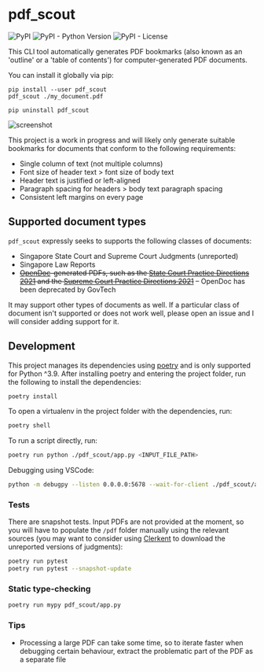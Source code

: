 # pdf_scout


![PyPI](https://img.shields.io/pypi/v/pdf_scout)
![PyPI - Python Version](https://img.shields.io/pypi/pyversions/pdf_scout)
![PyPI - License](https://img.shields.io/pypi/l/pdf_scout)

This CLI tool automatically generates PDF bookmarks (also known as an 'outline' or a 'table of contents') for computer-generated PDF documents.

You can install it globally via pip:

```
pip install --user pdf_scout
pdf_scout ./my_document.pdf

pip uninstall pdf_scout
```

![screenshot](./assets/screenshot.png)

This project is a work in progress and will likely only generate suitable bookmarks for documents that conform to the following requirements:

* Single column of text (not multiple columns)
* Font size of header text > font size of body text
* Header text is justified or left-aligned
* Paragraph spacing for headers > body text paragraph spacing
* Consistent left margins on every page

## Supported document types

`pdf_scout` expressly seeks to supports the following classes of documents:

- Singapore State Court and Supreme Court Judgments (unreported)
- Singapore Law Reports
- ~~[OpenDoc](https://www.opendoc.gov.sg/)-generated PDFs, such as the [State Court Practice Directions 2021](https://epd-statecourts-2021.opendoc.gov.sg/) and the [Supreme Court Practice Directions 2021](https://epd-supcourt-2021.opendoc.gov.sg/)~~ – OpenDoc has been deprecated by GovTech

It may support other types of documents as well. If a particular class of document isn't supported or does not work well, please open an issue and I will consider adding support for it.

## Development

This project manages its dependencies using [poetry](https://python-poetry.org) and is only supported for Python ^3.9. After installing poetry and entering the project folder, run the following to install the dependencies:

```bash
poetry install
```

To open a virtualenv in the project folder with the dependencies, run:

```bash
poetry shell
```

To run a script directly, run:

```bash
poetry run python ./pdf_scout/app.py <INPUT_FILE_PATH>
```

Debugging using VSCode:

```bash
python -m debugpy --listen 0.0.0.0:5678 --wait-for-client ./pdf_scout/app.py
```

### Tests

There are snapshot tests. Input PDFs are not provided at the moment, so you will have to populate the `/pdf` folder manually using the relevant sources (you may want to consider using [Clerkent](https://clerkent.huey.xyz) to download the unreported versions of judgments):

```bash
poetry run pytest
poetry run pytest --snapshot-update
```

### Static type-checking

```bash
poetry run mypy pdf_scout/app.py
```

### Tips

- Processing a large PDF can take some time, so to iterate faster when debugging certain behaviour, extract the problematic part of the PDF as a separate file

